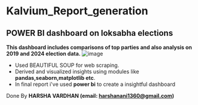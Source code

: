 # Kalvium_Report_generation
## POWER BI dashboard on loksabha elections
**This dashboard includes comparisons of top parties and also analysis on 2019 and 2024 election data.** 
![image](https://github.com/callmenani/Kalvium_Report_generation/assets/92045868/a81a3bcd-ec6a-4e9c-aa95-33da06a9fa25)

* Used BEAUTIFUL SOUP for web scraping.
* Derived and visualized insights using  modules like **pandas,seaborn,matplotlib etc**.
* In final report i've used **power bi** to create a insightful dashboard

Done By **HARSHA VARDHAN (email: harshanani1360@gmail.com)**
